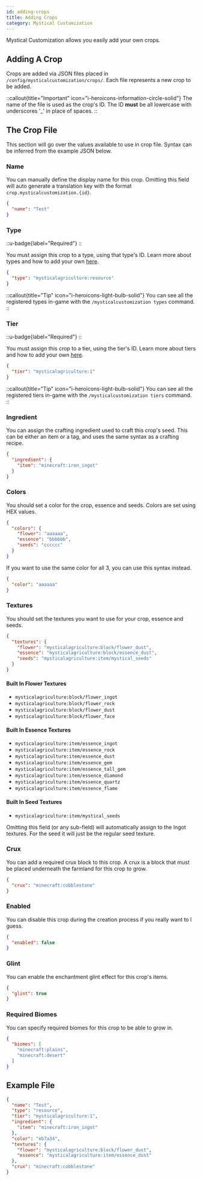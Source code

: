 ```yaml
---
id: adding-crops
title: Adding Crops
category: Mystical Customization
---
```


Mystical Customization allows you easily add your own crops.

## Adding A Crop

Crops are added via JSON files placed in `/config/mysticalcustomization/crops/`. Each file represents a new crop to be added.

::callout{title="Important" icon="i-heroicons-information-circle-solid"}
The name of the file is used as the crop's ID. The ID **must** be all lowercase with underscores '_' in place of spaces. 
::

## The Crop File

This section will go over the values available to use in crop file. Syntax can be inferred from the example JSON below.

### Name

You can manually define the display name for this crop. Omitting this field will auto generate a translation key with the format `crop.mysticalcustomization.{id}`.
```json
{
  "name": "Test"
}
```

### Type

::u-badge{label="Required"}
::

You must assign this crop to a type, using that type's ID. Learn more about types and how to add your own [here](adding-types.md).

```json
{
  "type": "mysticalagriculture:resource"
}
```

::callout{title="Tip" icon="i-heroicons-light-bulb-solid"}
You can see all the registered types in-game with the `/mysticalcustomization types` command.
::

### Tier

::u-badge{label="Required"}
::

You must assign this crop to a tier, using the tier's ID. Learn more about tiers and how to add your own [here](adding-tiers.md).
```json
{
  "tier": "mysticalagriculture:1"
}
```

::callout{title="Tip" icon="i-heroicons-light-bulb-solid"}
You can see all the registered tiers in-game with the `/mysticalcustomization tiers` command.
::

### Ingredient

You can assign the crafting ingredient used to craft this crop's seed. This can be either an item or a tag, and uses the same syntax as a crafting recipe.
```json
{
  "ingredient": {
    "item": "minecraft:iron_ingot"
  }
}
```

### Colors

You should set a color for the crop, essence and seeds. Colors are set using HEX values.
```json
{
  "colors": {
    "flower": "aaaaaa",
    "essence": "bbbbbb",
    "seeds": "cccccc"
  }
}
```

If you want to use the same color for all 3, you can use this syntax instead.
```json
{
  "color": "aaaaaa"
}
```

### Textures

You should set the textures you want to use for your crop, essence and seeds.
```json
{
  "textures": {
    "flower": "mysticalagriculture:block/flower_dust",
    "essence": "mysticalagriculture:block/essence_dust",
    "seeds": "mysticalagriculture:item/mystical_seeds"
  }
}
```

#### Built In Flower Textures
- `mysticalagriculture:block/flower_ingot`
- `mysticalagriculture:block/flower_rock`
- `mysticalagriculture:block/flower_dust`
- `mysticalagriculture:block/flower_face`

#### Built In Essence Textures
- `mysticalagriculture:item/essence_ingot`
- `mysticalagriculture:item/essence_rock`
- `mysticalagriculture:item/essence_dust`
- `mysticalagriculture:item/essence_gem`
- `mysticalagriculture:item/essence_tall_gem`
- `mysticalagriculture:item/essence_diamond`
- `mysticalagriculture:item/essence_quartz`
- `mysticalagriculture:item/essence_flame`

#### Built In Seed Textures
- `mysticalagriculture:item/mystical_seeds`

Omitting this field (or any sub-field) will automatically assign to the Ingot textures. For the seed it will just be the regular seed texture.

### Crux

You can add a required crux block to this crop. A crux is a block that must be placed underneath the farmland for this crop to grow.
```json
{
  "crux": "minecraft:cobblestone"
}
```

### Enabled

You can disable this crop during the creation process if you really want to I guess.
```json
{
  "enabled": false
}
```

### Glint

You can enable the enchantment glint effect for this crop's items.
```json
{
  "glint": true
}
```

### Required Biomes

You can specify required biomes for this crop to be able to grow in.
```json
{
  "biomes": [
    "minecraft:plains",
    "minecraft:desert"
  ]
}
```

## Example File

```json
{
  "name": "Test",
  "type": "resource",
  "tier": "mysticalagriculture:1",
  "ingredient": {
    "item": "minecraft:iron_ingot"
  },
  "color": "eb7a34",
  "textures": {
    "flower": "mysticalagriculture:block/flower_dust",
    "essence": "mysticalagriculture:item/essence_dust"
  },
  "crux": "minecraft:cobblestone"
}
```
